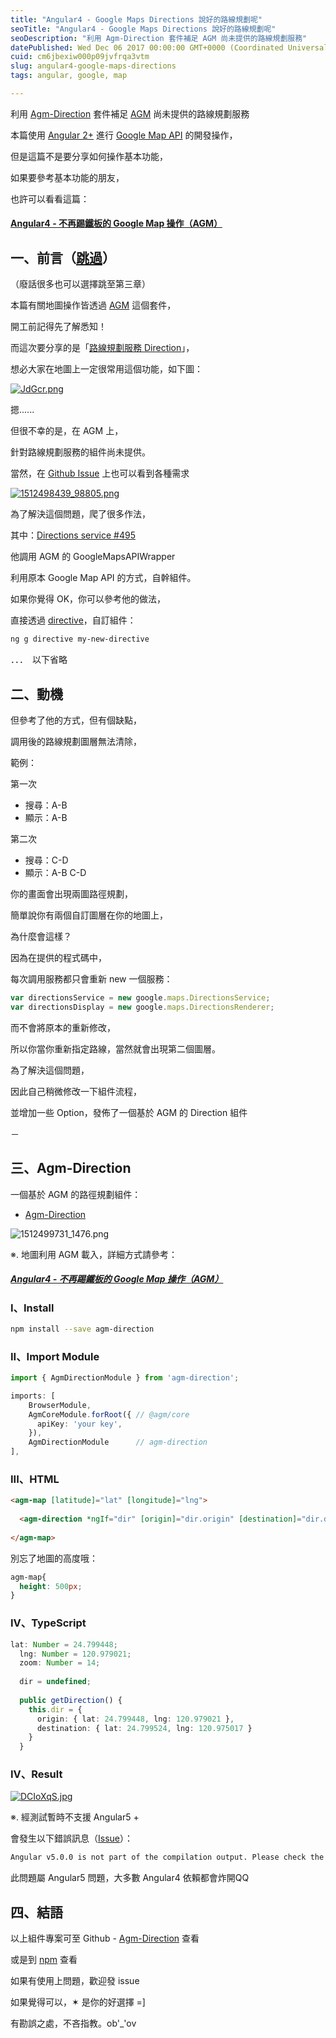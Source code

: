 ```yaml
---
title: "Angular4 - Google Maps Directions 說好的路線規劃呢"
seoTitle: "Angular4 - Google Maps Directions 說好的路線規劃呢"
seoDescription: "利用 Agm-Direction 套件補足 AGM 尚未提供的路線規劃服務"
datePublished: Wed Dec 06 2017 00:00:00 GMT+0000 (Coordinated Universal Time)
cuid: cm6jbexiw000p09jvfrqa3vtm
slug: angular4-google-maps-directions
tags: angular, google, map

---
```


利用 [Agm-Direction](https://github.com/explooosion/Agm-Direction) 套件補足 [AGM](https://github.com/SebastianM/angular-google-maps) 尚未提供的路線規劃服務

本篇使用 [Angular 2+](https://angular.io/) 進行 [Google Map API](https://developers.google.com/maps/) 的開發操作， 

但是這篇不是要分享如何操作基本功能，

如果要參考基本功能的朋友，

也許可以看看這篇：

#### [Angular4 - 不再踢鐵板的 Google Map 操作（AGM）](https://dotblogs.com.tw/explooosion/2017/07/17/212602)

一、前言（[跳過](#主文)）
---------------

（廢話很多也可以選擇跳至第三章）

本篇有關地圖操作皆透過 [AGM](https://github.com/SebastianM/angular-google-maps) 這個套件，

開工前記得先了解悉知！

而這次要分享的是「[路線規劃服務 Direction](https://developers.google.com/maps/documentation/directions/?hl=zh-tw)」，

想必大家在地圖上一定很常用這個功能，如下圖：

[![JdGcr.png](https://raw.githubusercontent.com/explooosion/blogs/refs/heads/main/docs/images/2017-12-06_Angular4%20-%20Google%20Maps%20Directions%20%E8%AA%AA%E5%A5%BD%E7%9A%84%E8%B7%AF%E7%B7%9A%E8%A6%8F%E5%8A%83%E5%91%A2/JdGcr.png)](https://i.stack.imgur.com/JdGcr.png)

摁......

但很不幸的是，在 AGM 上，

針對路線規劃服務的組件尚未提供。

當然，在 [Github Issue](https://github.com/SebastianM/angular-google-maps/issues?utf8=%E2%9C%93&q=direction) 上也可以看到各種需求

[![1512498439_98805.png](https://raw.githubusercontent.com/explooosion/blogs/refs/heads/main/docs/images/2017-12-06_Angular4%20-%20Google%20Maps%20Directions%20%E8%AA%AA%E5%A5%BD%E7%9A%84%E8%B7%AF%E7%B7%9A%E8%A6%8F%E5%8A%83%E5%91%A2/1512498439_98805.png)](https://dotblogsfile.blob.core.windows.net/user/incredible/faa3655b-e55c-4af8-be14-55ddab4df702/1512498439_98805.png)

為了解決這個問題，爬了很多作法，

其中：[Directions service #495](https://github.com/SebastianM/angular-google-maps/issues/495)

他調用 AGM 的 GoogleMapsAPIWrapper

利用原本 Google Map API 的方式，自幹組件。

如果你覺得 OK，你可以參考他的做法，

直接透過 [directive](https://github.com/angular/angular-cli/wiki/generate-directive)，自訂組件：

```bash
ng g directive my-new-directive
```

．．．　以下省略

二、動機
----

但參考了他的方式，但有個缺點，

調用後的路線規劃圖層無法清除，

範例：

第一次

*   搜尋：A-B
*   顯示：A-B

第二次

*   搜尋：C-D
*   顯示：A-B C-D

你的畫面會出現兩圖路徑規劃，

簡單說你有兩個自訂圖層在你的地圖上，

為什麼會這樣？

因為在提供的程式碼中，

每次調用服務都只會重新 new 一個服務：

```typescript
var directionsService = new google.maps.DirectionsService;
var directionsDisplay = new google.maps.DirectionsRenderer;
```

而不會將原本的重新修改，

所以你當你重新指定路線，當然就會出現第二個圖層。

為了解決這個問題，

因此自己稍微修改一下組件流程，

並增加一些 Option，發佈了一個基於 AGM 的 Direction 組件

－

三、Agm-Direction
---------------

一個基於 AGM 的路徑規劃組件：

*   [Agm-Direction](https://github.com/explooosion/Agm-Direction)

![1512499731_1476.png](https://raw.githubusercontent.com/explooosion/blogs/refs/heads/main/docs/images/2017-12-06_Angular4%20-%20Google%20Maps%20Directions%20%E8%AA%AA%E5%A5%BD%E7%9A%84%E8%B7%AF%E7%B7%9A%E8%A6%8F%E5%8A%83%E5%91%A2/1512499731_1476.png)

※. 地圖利用 AGM 載入，詳細方式請參考：

##### [Angular4 - 不再踢鐵板的 Google Map 操作（AGM）](https://dotblogs.com.tw/explooosion/2017/07/17/212602)

### **I、Install**

```bash
npm install --save agm-direction
```

### **II、Import** Module

```typescript
import { AgmDirectionModule } from 'agm-direction';
```
```typescript
imports: [
    BrowserModule,
    AgmCoreModule.forRoot({ // @agm/core
      apiKey: 'your key',
    }),
    AgmDirectionModule      // agm-direction
],
```

### **III、HTML**

```html
<agm-map [latitude]="lat" [longitude]="lng">
 
  <agm-direction *ngIf="dir" [origin]="dir.origin" [destination]="dir.destination"></agm-direction>
 
</agm-map>
```

別忘了地圖的高度哦：

```css
agm-map{
  height: 500px;
}
```

### **IV、TypeScript**

```typescript
lat: Number = 24.799448;
  lng: Number = 120.979021;
  zoom: Number = 14;
 
  dir = undefined;
 
  public getDirection() {
    this.dir = {
      origin: { lat: 24.799448, lng: 120.979021 },
      destination: { lat: 24.799524, lng: 120.975017 }
    }
  }
```

### **IV、Result**

[![DCIoXqS.jpg](https://raw.githubusercontent.com/explooosion/blogs/refs/heads/main/docs/images/2017-12-06_Angular4%20-%20Google%20Maps%20Directions%20%E8%AA%AA%E5%A5%BD%E7%9A%84%E8%B7%AF%E7%B7%9A%E8%A6%8F%E5%8A%83%E5%91%A2/DCIoXqS.jpg)](https://i.imgur.com/DCIoXqS.jpg)

※. 經測試暫時不支援 Angular5 +

會發生以下錯誤訊息（[Issue](https://github.com/angular/angular/issues/20091)）：

```bash
Angular v5.0.0 is not part of the compilation output. Please check the other error messages for details. #20091
```

此問題屬 Angular5 問題，大多數 Angular4 依賴都會炸開QQ

四、結語
----

以上組件專案可至 Github - [Agm-Direction](https://github.com/explooosion/Agm-Direction) 查看

或是到 [npm](https://www.npmjs.com/package/agm-direction) 查看

如果有使用上問題，歡迎發 issue 

如果覺得可以，✶ 是你的好選擇 =\]

有勘誤之處，不吝指教。ob'\_'ov